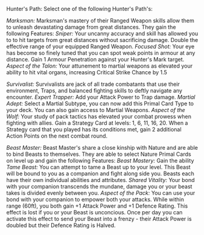 Hunter's Path: Select one of the following Hunter's Path's:

*Marksman:*
Marksman's mastery of their Ranged Weapon skills allow them to unleash devastating damage from great distances. They gain the following Features:
*Sniper:* Your uncanny accuracy and skill has allowed you to to hit targets from great distances without sacrificing damage. Double the effective range of your equipped Ranged Weapon.
*Focused Shot:* Your eye has become so finely tuned that you can spot weak points in armour at any distance. Gain 1 Armour Penetration against your Hunter's Mark target.
*Aspect of the Talon:* Your attunement to martial weapons as elevated your ability to hit vital organs, increasing Critical Strike Chance by 1.5

*Survivalist:* 
Survivalists are jack of all trade combatants that use their environment, Traps, and balanced fighting skills to deftly navigate any encounter.
*Expert Trapper:* Add your Attack Power to Trap damage.
*Martial Adept:* Select a Martial Subtype, you can now add this Primal Card Type to your deck. You can also gain access to Martial Weapons.
*Aspect of the Wolf:* Your study of pack tactics has elevated your combat prowess when fighting with allies. Gain a Strategy Card at levels: 1, 6, 11, 16, 20. When a Strategy card that you played has its conditions met, gain 2 additional Action Points on the next combat round.

*Beast Master:*
Beast Master's share a close kinship with Nature and are able to bind Beasts to themselves. They are able to select Nature Primal Cards on level up and gain the following Features:
*Beast Mastery:* Gain the ability *Tame Beast:* You can attempt to tame a Beast up to your level. This Beast will be bound to you as a companion and fight along side you. Beasts each have their own individual abilities and attributes.
*Shared Vitality:* Your bond with your companion transcends the mundane, damage you or your beast takes is divided evenly between you. 
*Aspect of the Pack:* You can use your bond with your companion to empower both your attacks. While within range (60ft), you both gain +1 Attack Power and +1 Defence Rating. This effect is lost if you or your Beast is unconcious. Once per day you can activate this effect to send your Beast into a frenzy - their Attack Power is doubled but their Defence Rating is Halved. 